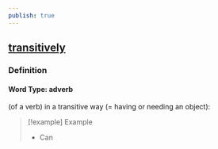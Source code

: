 ```yaml
---
publish: true
---
```


## [transitively](https://dictionary.cambridge.org/dictionary/english/transitively)

### Definition
#### Word Type: adverb
(of a verb) in a transitive way (= having or needing an object):

>[!example] Example
> - Can 
